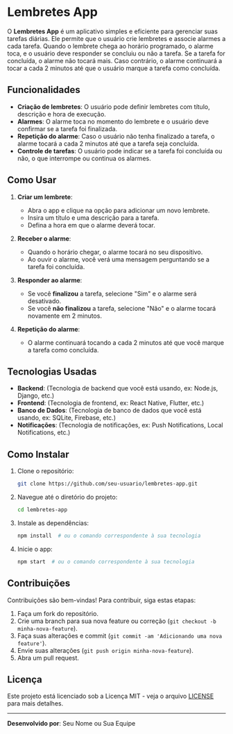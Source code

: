 # Lembretes App

O **Lembretes App** é um aplicativo simples e eficiente para gerenciar suas tarefas diárias. Ele permite que o usuário crie lembretes e associe alarmes a cada tarefa. Quando o lembrete chega ao horário programado, o alarme toca, e o usuário deve responder se concluiu ou não a tarefa. Se a tarefa for concluída, o alarme não tocará mais. Caso contrário, o alarme continuará a tocar a cada 2 minutos até que o usuário marque a tarefa como concluída.

## Funcionalidades

- **Criação de lembretes**: O usuário pode definir lembretes com título, descrição e hora de execução.
- **Alarmes**: O alarme toca no momento do lembrete e o usuário deve confirmar se a tarefa foi finalizada.
- **Repetição do alarme**: Caso o usuário não tenha finalizado a tarefa, o alarme tocará a cada 2 minutos até que a tarefa seja concluída.
- **Controle de tarefas**: O usuário pode indicar se a tarefa foi concluída ou não, o que interrompe ou continua os alarmes.

## Como Usar

1. **Criar um lembrete**:
    - Abra o app e clique na opção para adicionar um novo lembrete.
    - Insira um título e uma descrição para a tarefa.
    - Defina a hora em que o alarme deverá tocar.
    
2. **Receber o alarme**:
    - Quando o horário chegar, o alarme tocará no seu dispositivo.
    - Ao ouvir o alarme, você verá uma mensagem perguntando se a tarefa foi concluída.
    
3. **Responder ao alarme**:
    - Se você **finalizou** a tarefa, selecione "Sim" e o alarme será desativado.
    - Se você **não finalizou** a tarefa, selecione "Não" e o alarme tocará novamente em 2 minutos.
    
4. **Repetição do alarme**:
    - O alarme continuará tocando a cada 2 minutos até que você marque a tarefa como concluída.

## Tecnologias Usadas

- **Backend**: (Tecnologia de backend que você está usando, ex: Node.js, Django, etc.)
- **Frontend**: (Tecnologia de frontend, ex: React Native, Flutter, etc.)
- **Banco de Dados**: (Tecnologia de banco de dados que você está usando, ex: SQLite, Firebase, etc.)
- **Notificações**: (Tecnologia de notificações, ex: Push Notifications, Local Notifications, etc.)

## Como Instalar

1. Clone o repositório:
    ```bash
    git clone https://github.com/seu-usuario/lembretes-app.git
    ```

2. Navegue até o diretório do projeto:
    ```bash
    cd lembretes-app
    ```

3. Instale as dependências:
    ```bash
    npm install  # ou o comando correspondente à sua tecnologia
    ```

4. Inicie o app:
    ```bash
    npm start  # ou o comando correspondente à sua tecnologia
    ```

## Contribuições

Contribuições são bem-vindas! Para contribuir, siga estas etapas:

1. Faça um fork do repositório.
2. Crie uma branch para sua nova feature ou correção (`git checkout -b minha-nova-feature`).
3. Faça suas alterações e commit (`git commit -am 'Adicionando uma nova feature'`).
4. Envie suas alterações (`git push origin minha-nova-feature`).
5. Abra um pull request.

## Licença

Este projeto está licenciado sob a Licença MIT - veja o arquivo [LICENSE](LICENSE) para mais detalhes.

---

**Desenvolvido por**: Seu Nome ou Sua Equipe
